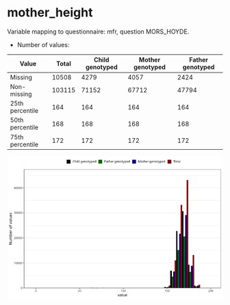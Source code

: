 # mother_height
Variable mapping to questionnaire: mfr, question MORS_HOYDE.
- Number of values:

| Value | Total | Child genotyped | Mother genotyped | Father genotyped |
| ----- | ----- | --------------- | ---------------- | ---------------- |
| Missing | 10508 | 4279 | 4057 | 2424 |
| Non-missing | 103115 | 71152 | 67712 | 47794 |
| 25th percentile | 164 | 164 | 164 | 164 |
| 50th percentile | 168 | 168 | 168 | 168 |
| 75th percentile | 172 | 172 | 172 | 172 |



![](mother_height_n.png)



